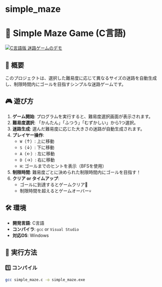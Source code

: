 # simple_maze

# 🏁 Simple Maze Game (C言語)
[![C言語版 迷路ゲームのデモ](https://img.youtube.com/vi/TPTQM6ZFsOs/0.jpg)](https://youtu.be/TPTQM6ZFsOs)

## 🔹 概要
このプロジェクトは、選択した難易度に応じて異なるサイズの迷路を自動生成し、制限時間内にゴールを目指すシンプルな迷路ゲームです。

## 🎮 遊び方
1. **ゲーム開始**: プログラムを実行すると、難易度選択画面が表示されます。
2. **難易度選択**: 「かんたん」「ふつう」「むずかしい」から1つ選択。
3. **迷路生成**: 選んだ難易度に応じた大きさの迷路が自動生成されます。
4. **プレイヤー操作**:
   - `W`（↑）: 上に移動
   - `S`（↓）: 下に移動
   - `A`（←）: 左に移動
   - `D`（→）: 右に移動
   - `H`: ゴールまでのヒントを表示（BFSを使用）
5. **制限時間**: 難易度ごとに決められた制限時間内にゴールを目指す！
6. **クリア or タイムアップ**:
   - ゴールに到達するとゲームクリア🎉
   - 制限時間を超えるとゲームオーバー💀

## 🛠️ 環境
- **開発言語**: C言語
- **コンパイラ**: `gcc` or `Visual Studio`
- **対応OS**: Windows

## 🚀 実行方法
### **1️⃣ コンパイル**
```sh
gcc simple_maze.c -o simple_maze.exe
